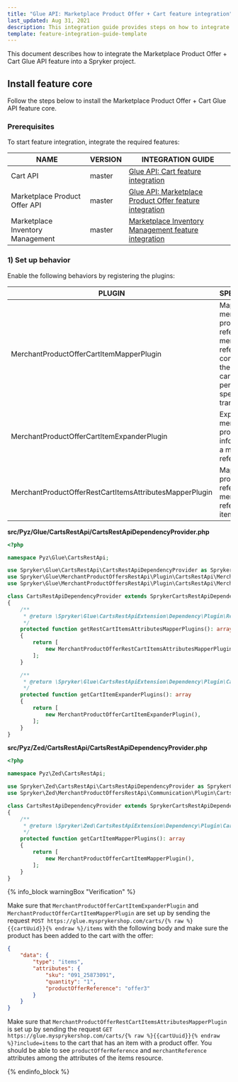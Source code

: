 ```yaml
---
title: "Glue API: Marketplace Product Offer + Cart feature integration"
last_updated: Aug 31, 2021
description: This integration guide provides steps on how to integrate the Marketplace Product Offer + Cart Glue API feature into a Spryker project.
template: feature-integration-guide-template
---
```


This document describes how to integrate the Marketplace Product Offer + Cart Glue API feature into a Spryker project.

## Install feature core

Follow the steps below to install the Marketplace Product Offer + Cart Glue API feature core.

### Prerequisites

To start feature integration, integrate the required features:

| NAME                  | VERSION | INTEGRATION GUIDE |
| --------------------- | ------- | ------------------|
| Cart API                         | master  | [Glue API: Cart feature integration](https://documentation.spryker.com/docs/glue-api-cart-feature-integration) |
| Marketplace Product Offer API    | master  | [Glue API: Marketplace Product Offer feature integration](/docs/marketplace/dev/feature-integration-guides/{{page.version}}/glue/marketplace-product-offer-feature-integration.html) |
| Marketplace Inventory Management | master  | [Marketplace Inventory Management feature integration](/docs/marketplace/dev/feature-integration-guides/{{page.version}}/marketplace-inventory-management-feature-integration.html) |

### 1) Set up behavior

Enable the following behaviors by registering the plugins:

| PLUGIN   | SPECIFICATION | PREREQUISITES | NAMESPACE |
| - | - | - | - |
| MerchantProductOfferCartItemMapperPlugin | Maps the merchant product offer reference and merchant reference, coming from the Glue add to cart request, to persistent cart-specific transfer. |  Spryker\Zed\MerchantProductOffersRestApi\Communication\Plugin\CartsRestApi |
| MerchantProductOfferCartItemExpanderPlugin | Expands the merchant product offer information with a merchant reference. | | Spryker\Glue\MerchantProductOffersRestApi\Plugin\CartsRestApi |
| MerchantProductOfferRestCartItemsAttributesMapperPlugin | Maps merchant product offer reference and merchant reference to items attributes. | | Spryker\Glue\MerchantProductOffersRestApi\Plugin\CartsRestApi |

**src/Pyz/Glue/CartsRestApi/CartsRestApiDependencyProvider.php**

```php
<?php

namespace Pyz\Glue\CartsRestApi;

use Spryker\Glue\CartsRestApi\CartsRestApiDependencyProvider as SprykerCartsRestApiDependencyProvider;
use Spryker\Glue\MerchantProductOffersRestApi\Plugin\CartsRestApi\MerchantProductOfferCartItemExpanderPlugin;
use Spryker\Glue\MerchantProductOffersRestApi\Plugin\CartsRestApi\MerchantProductOfferRestCartItemsAttributesMapperPlugin;

class CartsRestApiDependencyProvider extends SprykerCartsRestApiDependencyProvider
{
    /**
     * @return \Spryker\Glue\CartsRestApiExtension\Dependency\Plugin\RestCartItemsAttributesMapperPluginInterface[]
     */
    protected function getRestCartItemsAttributesMapperPlugins(): array
    {
        return [
            new MerchantProductOfferRestCartItemsAttributesMapperPlugin(),
        ];
    }

    /**
     * @return \Spryker\Glue\CartsRestApiExtension\Dependency\Plugin\CartItemExpanderPluginInterface[]
     */
    protected function getCartItemExpanderPlugins(): array
    {
        return [
            new MerchantProductOfferCartItemExpanderPlugin(),
        ];
    }
}
```

**src/Pyz/Zed/CartsRestApi/CartsRestApiDependencyProvider.php**

```php
<?php

namespace Pyz\Zed\CartsRestApi;

use Spryker\Zed\CartsRestApi\CartsRestApiDependencyProvider as SprykerCartsRestApiDependencyProvider;
use Spryker\Zed\MerchantProductOffersRestApi\Communication\Plugin\CartsRestApi\MerchantProductOfferCartItemMapperPlugin;

class CartsRestApiDependencyProvider extends SprykerCartsRestApiDependencyProvider
{
    /**
     * @return \Spryker\Zed\CartsRestApiExtension\Dependency\Plugin\CartItemMapperPluginInterface[]
     */
    protected function getCartItemMapperPlugins(): array
    {
        return [
            new MerchantProductOfferCartItemMapperPlugin(),
        ];
    }
}
```

{% info_block warningBox "Verification" %}

Make sure that `MerchantProductOfferCartItemExpanderPlugin` and `MerchantProductOfferCartItemMapperPlugin` are set up by sending the request `POST https://glue.mysprykershop.com/carts/{% raw %}{{cartUuid}}{% endraw %}/items` with the following body and make sure the product has been added to the cart with the offer:

```json
{
    "data": {
        "type": "items",
        "attributes": {
            "sku": "091_25873091",
            "quantity": "1",
            "productOfferReference": "offer3"
        }
    }
}
```

Make sure that `MerchantProductOfferRestCartItemsAttributesMapperPlugin` is set up by sending the request `GET https://glue.mysprykershop.com/carts/{% raw %}{{cartUuid}}{% endraw %}?include=items` to the cart that has an item with a product offer. You should be able to see `productOfferReference` and `merchantReference` attributes among the attributes of the items resource.

{% endinfo_block %}
